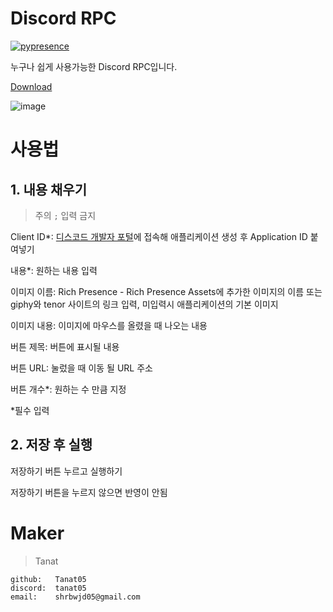 # Discord RPC

[![pypresence](https://img.shields.io/badge/using-pypresence-00bb88.svg?style=for-the-badge&logo=discord&logoWidth=20)](https://github.com/qwertyquerty/pypresence)


누구나 쉽게 사용가능한 Discord RPC입니다.

[Download](https://drive.google.com/file/d/1Du4iKeB6fOYLF-mEyk2iazy0IYdFxy2k/view?usp=sharing)

![image](https://github.com/user-attachments/assets/25af69fb-629b-4ae8-ab04-9e6c1b860885)



# 사용법
## 1. 내용 채우기

> 주의 `;` 입력 금지

Client ID*: [디스코드 개발자 포털](https://discord.com/developers/applications)에 접속해 애플리케이션 생성 후 Application ID 붙여넣기

내용*: 원하는 내용 입력

이미지 이름: Rich Presence - Rich Presence Assets에 추가한 이미지의 이름 또는 giphy와 tenor 사이트의 링크 입력, 미입력시 애플리케이션의 기본 이미지

이미지 내용: 이미지에 마우스를 올렸을 때 나오는 내용

버튼 제목: 버튼에 표시될 내용

버튼 URL: 눌렀을 때 이동 될 URL 주소

버튼 개수*: 원하는 수 만큼 지정

*필수 입력

## 2. 저장 후 실행

저장하기 버튼 누르고 실행하기

저장하기 버튼을 누르지 않으면 반영이 안됨
  

# Maker


>Tanat
```
github:   Tanat05
discord:  tanat05
email:    shrbwjd05@gmail.com
```

